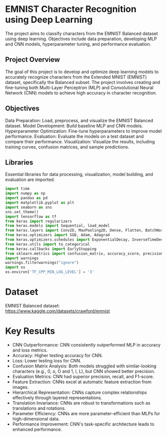 # EMNIST Character Recognition using Deep Learning
The project aims to classify characters from the EMNIST Balanced dataset using deep learning. Objectives include data preparation, developing MLP and CNN models, hyperparameter tuning, and performance evaluation. 
## Project Overview
The goal of this project is to develop and optimize deep learning models to accurately recognize characters from the Extended MNIST (EMNIST) dataset, specifically the Balanced subset. The project involves creating and fine-tuning both Multi-Layer Perceptron (MLP) and Convolutional Neural Network (CNN) models to achieve high accuracy in character recognition.

## Objectives
Data Preparation: Load, preprocess, and visualize the EMNIST Balanced dataset.
Model Development: Build baseline MLP and CNN models.
Hyperparameter Optimization: Fine-tune hyperparameters to improve model performance.
Evaluation: Evaluate the models on a test dataset and compare their performance.
Visualization: Visualize the results, including training curves, confusion matrices, and sample predictions.

## Libraries
Essential libraries for data processing, visualization, model building, and evaluation are imported.
```python
import time
import numpy as np
import pandas as pd
import matplotlib.pyplot as plt
import seaborn as sns
sns.set_theme()
import tensorflow as tf
from keras import regularizers
from keras.models import Sequential, load_model
from keras.layers import Conv2D, MaxPooling2D, Dense, Flatten, BatchNormalization, Dropout, Activation
from keras.optimizers import SGD, Adam, Adagrad
from keras.optimizers.schedules import ExponentialDecay, InverseTimeDecay
from keras.utils import to_categorical
from keras.callbacks import EarlyStopping
from sklearn.metrics import confusion_matrix, accuracy_score, precision_score, recall_score, f1_score, ConfusionMatrixDisplay
import warnings
warnings.filterwarnings("ignore")
import os
os.environ['TF_CPP_MIN_LOG_LEVEL'] = '3'
```
# Dataset
EMNIST Balanced dataset: https://www.kaggle.com/datasets/crawford/emnist

# Key Results
- CNN Outperformance: CNN consistently outperformed MLP in accuracy and loss metrics.
- Accuracy: Higher testing accuracy for CNN. 
- Loss: Lower testing loss for CNN.
- Confusion Matrix Analysis: Both models struggled with similar-looking characters (e.g., 0, o, O and 1, l, L), but CNN showed better precision.
- Evaluation Metrics: CNN had superior precision, recall, and F1-score.
- Feature Extraction: CNNs excel at automatic feature extraction from images.
- Hierarchical Representation: CNNs capture complex relationships effectively through layered representations.
- Translation Invariance: CNNs are robust to transformations such as translations and rotations.
- Parameter Efficiency: CNNs are more parameter-efficient than MLPs for high-dimensional data.
- Performance Improvement: CNN's task-specific architecture leads to enhanced performance.
